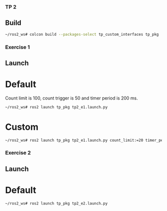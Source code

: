 ### TP 2

## Build

```bash
~/ros2_ws# colcon build --packages-select tp_custom_interfaces tp_pkg
```

### Exercise 1

## Launch

# Default
Count limit is 100, count trigger is 50 and timer period is 200 ms.

```bash
~/ros2_ws# ros2 launch tp_pkg tp2_e1.launch.py
```

# Custom
```bash
~/ros2_ws# ros2 launch tp_pkg tp2_e1.launch.py count_limit:=20 timer_period:=0.5 count_trigger:=3
```

### Exercise 2

## Launch

# Default

```bash
~/ros2_ws# ros2 launch tp_pkg tp2_e2.launch.py
```
